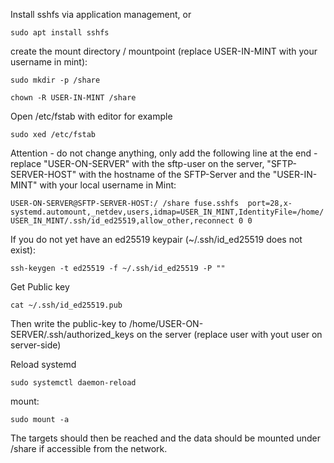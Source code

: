 Install sshfs via application management, or

`sudo apt install sshfs`

create the mount directory / mountpoint (replace USER-IN-MINT with your username in mint):

`sudo mkdir -p /share`

`chown -R USER-IN-MINT /share`

Open /etc/fstab with editor for example

`sudo xed /etc/fstab`

Attention - do not change anything, only add the following line at the end - replace "USER-ON-SERVER" with the sftp-user on the server, "SFTP-SERVER-HOST" with the hostname of the SFTP-Server and the "USER-IN-MINT" with your local username in Mint:

`USER-ON-SERVER@SFTP-SERVER-HOST:/ /share fuse.sshfs  port=28,x-systemd.automount,_netdev,users,idmap=USER_IN_MINT,IdentityFile=/home/USER_IN_MINT/.ssh/id_ed25519,allow_other,reconnect 0 0`

If you do not yet have an ed25519 keypair (~/.ssh/id\_ed25519 does not exist):

`ssh-keygen -t ed25519 -f ~/.ssh/id_ed25519 -P ""`

Get Public key

`cat ~/.ssh/id_ed25519.pub`

Then write the public-key to /home/USER-ON-SERVER/.ssh/authorized_keys on the server (replace user with yout user on server-side)

Reload systemd

`sudo systemctl daemon-reload`

mount:

`sudo mount -a`

The targets should then be reached and the data should be mounted under /share if accessible from the network.
